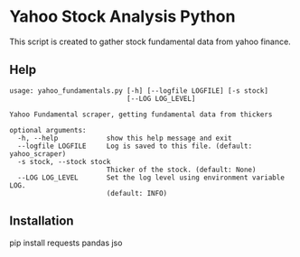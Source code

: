 # Yahoo Stock Analysis Python

This script is created to gather stock fundamental data from yahoo finance. 

## Help
```
usage: yahoo_fundamentals.py [-h] [--logfile LOGFILE] [-s stock]
                             [--LOG LOG_LEVEL]

Yahoo Fundamental scraper, getting fundamental data from thickers

optional arguments:
  -h, --help            show this help message and exit
  --logfile LOGFILE     Log is saved to this file. (default: yahoo_scraper)
  -s stock, --stock stock
                        Thicker of the stock. (default: None)
  --LOG LOG_LEVEL       Set the log level using environment variable LOG.
                        (default: INFO)
```
## Installation
pip install requests pandas jso
